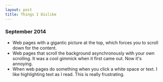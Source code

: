 ```yaml
---
layout: post
title: Things I Dislike
---
```


### September 2014

- Web pages with a gigantic picture at the top, which forces you to scroll down
  for the content. 
- Web pages that scroll the background asynchronously with your own scrolling.
  It was a cool gimmick when it first came out. Now it's annoying.
- When web pages do something when you click a white space or text. I like
  highlighting text as I read. This is really frustrating.
